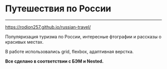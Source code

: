 # Путешествия по России
-------------------------  
https://rodion257.github.io/russian-travel/


Популяризация туризма по России, интересные фтографии и рассказы о красивых местах.

В работе использовались grid, flexbox, адаптивная верстка. 


__Все сделано в соответствии с БЭМ и Nested.__